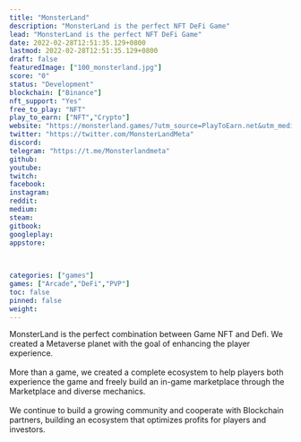 ```yaml
---
title: "MonsterLand"
description: "MonsterLand is the perfect NFT DeFi Game"
lead: "MonsterLand is the perfect NFT DeFi Game"
date: 2022-02-28T12:51:35.129+0800
lastmod: 2022-02-28T12:51:35.129+0800
draft: false
featuredImage: ["100_monsterland.jpg"]
score: "0"
status: "Development"
blockchain: ["Binance"]
nft_support: "Yes"
free_to_play: "NFT"
play_to_earn: ["NFT","Crypto"]
website: "https://monsterland.games/?utm_source=PlayToEarn.net&utm_medium=organic&utm_campaign=gamepage"
twitter: "https://twitter.com/MonsterLandMeta"
discord: 
telegram: "https://t.me/Monsterlandmeta"
github: 
youtube: 
twitch: 
facebook: 
instagram: 
reddit: 
medium: 
steam: 
gitbook: 
googleplay: 
appstore: 

  
    
categories: ["games"]
games: ["Arcade","DeFi","PVP"]
toc: false
pinned: false
weight: 
---
```

MonsterLand is the perfect combination between Game NFT and Defi. We created a Metaverse planet with the goal of enhancing the player experience.<br> <br> More than a game, we created a complete ecosystem to help players both experience the game and freely build an in-game marketplace through the Marketplace and diverse mechanics.<br> <br> We continue to build a growing community and cooperate with Blockchain partners, building an ecosystem that optimizes profits for players and investors.